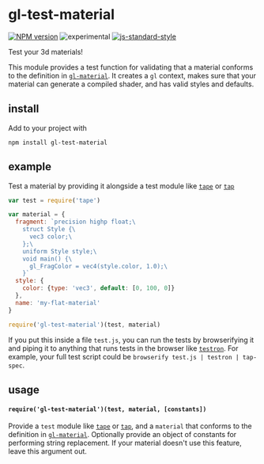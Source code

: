 # gl-test-material

[![NPM version][npm-image]][npm-url]
![experimental][experimental-image]
[![js-standard-style][standard-image]][standard-url]

Test your 3d materials!

This module provides a test function for validating that a material conforms to the definition in [`gl-material`](https://github.com/freeman-lab/gl-material). It creates a `gl` context, makes sure that your material can generate a compiled shader, and has valid styles and defaults.

## install

Add to your project with

```
npm install gl-test-material
```

## example

Test a material by providing it alongside a test module like [`tape`](https://github.com/substack/tape) or [`tap`](https://github.com/tapjs/node-tap)

```javascript
var test = require('tape')

var material = {
  fragment: `precision highp float;\ 
    struct Style {\
      vec3 color;\
    };\
    uniform Style style;\
    void main() {\
      gl_FragColor = vec4(style.color, 1.0);\
    }`
  style: {
    color: {type: 'vec3', default: [0, 100, 0]}
  },
  name: 'my-flat-material'
}

require('gl-test-material')(test, material)
```

If you put this inside a file `test.js`, you can run the tests by browserifying it and piping it to anything that runs tests in the browser like [`testron`](https://github.com/shama/testron). For example, your full test script could be `browserify test.js | testron | tap-spec`.

## usage

#### `require('gl-test-material')(test, material, [constants])`

Provide a `test` module like [`tape`](https://github.com/substack/tape) or [`tap`](https://github.com/tapjs/node-tap), and a `material` that conforms to the definition in [`gl-material`](https://github.com/freeman-lab/gl-material). Optionally provide an object of constants for performing string replacement. If your material doesn't use this feature, leave this argument out.

[npm-image]: https://img.shields.io/badge/npm-v1.0.0-lightgray.svg?style=flat-square
[npm-url]: https://npmjs.org/package/control-panel
[standard-image]: https://img.shields.io/badge/code%20style-standard-lightgray.svg?style=flat-square
[standard-url]: https://github.com/feross/standard
[experimental-image]: https://img.shields.io/badge/stability-experimental-lightgray.svg?style=flat-square